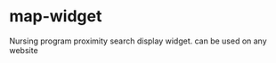 map-widget
==========

Nursing program proximity search display widget. can be used on any website 
